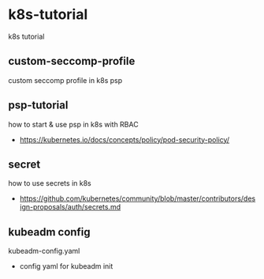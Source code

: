 # k8s-tutorial
k8s tutorial

## custom-seccomp-profile
custom seccomp profile in k8s psp

## psp-tutorial
how to start & use psp in k8s with RBAC
- https://kubernetes.io/docs/concepts/policy/pod-security-policy/

## secret
how to use secrets in k8s
- https://github.com/kubernetes/community/blob/master/contributors/design-proposals/auth/secrets.md

## kubeadm config
kubeadm-config.yaml
- config yaml for kubeadm init 
